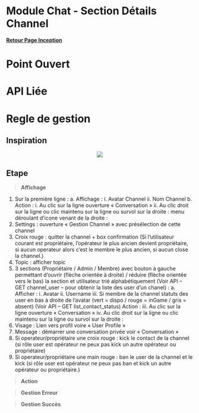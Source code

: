 # Module Chat - Section Détails Channel

**[Retour Page Inception](./00_Page_Inception.md)**

# Point Ouvert

# API Liée

# Regle de gestion

## Inspiration
<p align="center">
	<img src="./Inspiration/" />
</p>

## Etape

> **Affichage**

1.	Sur la première ligne :
a.	Affichage : 
i.	Avatar Channel
ii.	Nom Channel
b.	Action : 
i.	Au clic sur la ligne ouverture « Conversation »
ii.	Au clic droit sur la ligne ou clic maintenu sur la ligne ou survol sur la droite : menu déroulant d’icone venant de la droite :
1.	Settings : ouverture « Gestion Channel » avec présélection de cette channel
2.	Croix rouge : quitter la channel + box confirmation (Si l’utilisateur courant est propriétaire, l’opérateur le plus ancien devient propriétaire, si aucun operateur alors c’est le membre le plus ancien, si aucun close la channel.) 
2.	Topic : afficher topic
3.	3 sections (Propriétaire / Admin / Membre) avec bouton à gauche permettant d’ouvrir (flèche orientée à droite) / réduire (flèche orientée vers le bas) la section et utilisateur trié alphabétiquement (Voir API – GET channel_user – pour obtenir la liste des user d’un chanel) : 
a.	Afficher : 
i.	Avatar
ii.	Username
iii.	Si membre de la channel statuts des user en bas à droite de l’avatar (vert = dispo / rouge = inGame / gris = absent) (Voir API – GET list_contact_status) Action : 
iii.	Au clic sur la ligne ouverture « Conversation »
iv.	Au clic droit sur la ligne ou clic maintenu sur la ligne ou survol sur la droite : 
1.	Visage : Lien vers profil voire « User Profile »
2.	Message : démarrer une conversation privée voir « Conversation »
3.	Si operateur/propriétaire une croix rouge :  kick le contact de la channel (si rôle user est opérateur ne peux pas kick un autre opérateur ou propriétaire)
4.	Si operateur/propriétaire une main rouge : ban le user de la channel et le kick (si rôle user est opérateur ne peux pas ban et kick un autre opérateur ou propriétaire.)

> **Action**

> **Gestion Erreur**

> **Gestion Succès**

